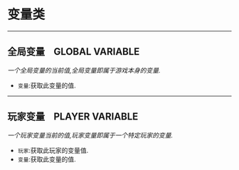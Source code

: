# 变量类

---

## 全局变量    GLOBAL VARIABLE

_一个全局变量的当前值,全局变量即属于游戏本身的变量._

- `变量`:获取此变量的值.

---

## 玩家变量    PLAYER VARIABLE

_一个玩家变量当前的值,玩家变量即属于一个特定玩家的变量._

- `玩家`:获取此玩家的变量值.
- `变量`:获取此变量的值.
